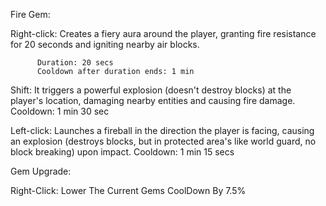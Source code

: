 Fire Gem:

Right-click:
Creates a fiery aura around the player, granting fire resistance for 20 seconds and igniting nearby air blocks.

          Duration: 20 secs
          Cooldown after duration ends: 1 min

Shift:
It triggers a powerful explosion (doesn't destroy blocks) at the player's location, damaging nearby entities and causing fire damage.
          Cooldown: 1 min 30 sec

Left-click:
Launches a fireball in the direction the player is facing, causing an explosion (destroys blocks, but in protected area's like world guard, no block breaking) upon impact.
          Cooldown: 1 min 15 secs

Gem Upgrade:

Right-Click:
Lower The Current Gems CoolDown By 7.5%
